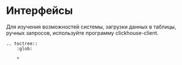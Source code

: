 <a name="interfaces"></a>

Интерфейсы
==========

Для изучения возможностей системы, загрузки данных в таблицы, ручных запросов, используйте программу clickhouse-client.

```eval_rst
.. toctree::
    :glob:

    *
```